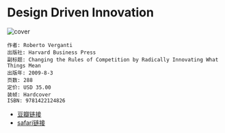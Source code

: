 # Design Driven Innovation
![cover](https://img3.doubanio.com/lpic/s4245241.jpg)

    作者: Roberto Verganti 
    出版社: Harvard Business Press
    副标题: Changing the Rules of Competition by Radically Innovating What Things Mean
    出版年: 2009-8-3
    页数: 288
    定价: USD 35.00
    装帧: Hardcover
    ISBN: 9781422124826

- [豆瓣链接](https://book.douban.com/subject/4116159/)
- [safari链接](https://www.safaribooksonline.com/library/view/design-driven-innovation/9781422136577/)
